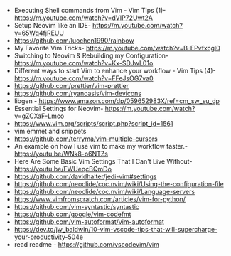 - Executing Shell commands from Vim - Vim Tips (1)- https://m.youtube.com/watch?v=dVIP72Uwt2A
- Setup Neovim like an IDE- https://m.youtube.com/watch?v=65Wq4fjREUU
- https://github.com/luochen1990/rainbow
- My Favorite Vim Tricks- https://m.youtube.com/watch?v=B-EPvfxcgl0
- Switching to Neovim & Rebuilding my Configuration- https://m.youtube.com/watch?v=Kx-SDJwL01o
- Different ways to start Vim to enhance your workflow - Vim Tips (4)- https://m.youtube.com/watch?v=FFeJsOG7va0
- https://github.com/prettier/vim-prettier
- https://github.com/ryanoasis/vim-devicons
- libgen - https://www.amazon.com/dp/059652983X/ref=cm_sw_su_dp
- Essential Settings for Neovim- https://m.youtube.com/watch?v=gZCXaF-Lmco
- https://www.vim.org/scripts/script.php?script_id=1561
- vim emmet and snippets
- https://github.com/terryma/vim-multiple-cursors
- An example on how I use vim to make my workflow faster.- https://youtu.be/WNk8-o6NTZs
- Here Are Some Basic Vim Settings That I Can't Live Without- https://youtu.be/FWUeqcBQmDo
- https://github.com/davidhalter/jedi-vim#settings
- https://github.com/neoclide/coc.nvim/wiki/Using-the-configuration-file
- https://github.com/neoclide/coc.nvim/wiki/Language-servers
- https://www.vimfromscratch.com/articles/vim-for-python/
- https://github.com/vim-syntastic/syntastic
- https://github.com/google/vim-codefmt
- https://github.com/vim-autoformat/vim-autoformat
- https://dev.to/jw_baldwin/10-vim-vscode-tips-that-will-supercharge-your-productivity-504e
- read readme - https://github.com/vscodevim/vim
